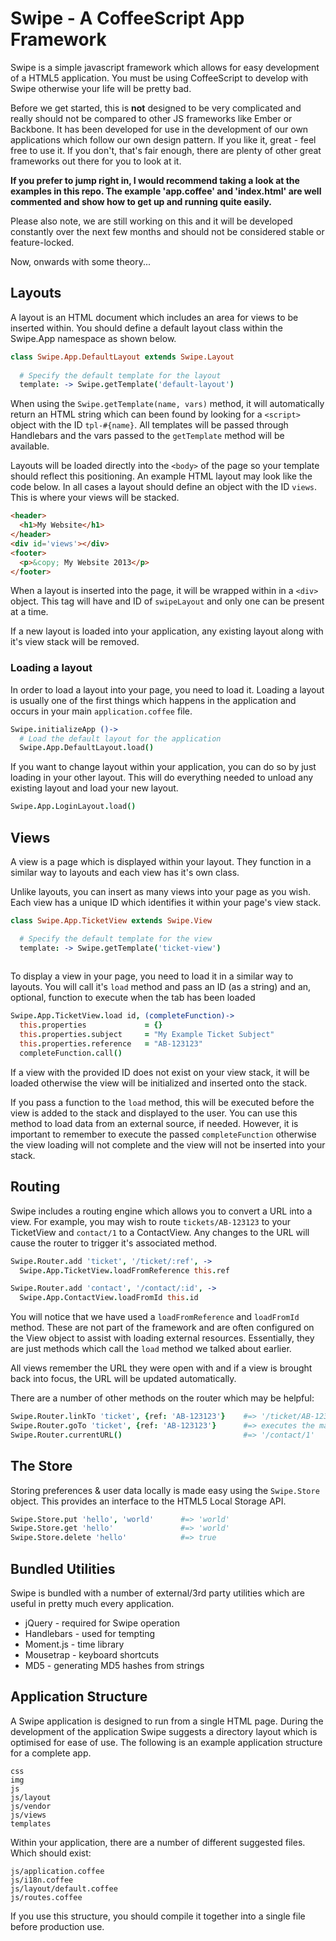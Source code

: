 # Swipe - A CoffeeScript App Framework

Swipe is a simple javascript  framework which allows for easy development
of a HTML5 application. You must be using CoffeeScript to develop with Swipe
otherwise your life will be pretty bad.

Before we get started, this is **not** designed to be very complicated and
really should not be compared to other JS frameworks like Ember or Backbone.
It has been developed for use in the development of our own applications 
which follow our own design pattern. If you like it, great - feel free to use
it. If you don't, that's fair enough, there are plenty of other great frameworks
out there for you to look at it.

**If you prefer to jump right in, I would recommend taking a look at the examples
in this repo. The example 'app.coffee' and 'index.html' are well commented and
show how to get up and running quite easily.**

Please also note, we are still working on this and it will be developed constantly
over the next few months and should not be considered stable or feature-locked.

Now, onwards with some theory... 

## Layouts

A layout is an HTML document which includes an area for views to be inserted
within. You should define a default layout class within the Swipe.App namespace
as shown below. 

```coffee
class Swipe.App.DefaultLayout extends Swipe.Layout
  
  # Specify the default template for the layout
  template: -> Swipe.getTemplate('default-layout')
```

When using the `Swipe.getTemplate(name, vars)` method, it will automatically return
an HTML string which can been found by looking for a `<script>` object with the ID
`tpl-#{name}`. All templates will be passed through Handlebars and the vars passed
to the `getTemplate` method will be available.

Layouts will be loaded directly into the `<body>` of the page so your template should
reflect this positioning. An example HTML layout may look like the code below. In
all cases a layout should define an object with the ID `views`. This is where your
views will be stacked.

```html
<header>
  <h1>My Website</h1>
</header>
<div id='views'></div>
<footer>
  <p>&copy; My Website 2013</p>
</footer>
```

When a layout is inserted into the page, it will be wrapped within in a `<div>` object.
This tag will have and ID of `swipeLayout` and only one can be present at a time.

If a new layout is loaded into your application, any existing layout along with it's 
view stack will be removed.

### Loading a layout

In order to load a layout into your page, you need to load it. Loading a layout is
usually one of the first things which happens in the application and occurs in your
main `application.coffee` file.

```coffee
Swipe.initializeApp ()->
  # Load the default layout for the application
  Swipe.App.DefaultLayout.load()
```

If you want to change layout within your application, you can do so by just loading in
your other layout. This will do everything needed to unload any existing layout and load
your new layout.

```coffee
Swipe.App.LoginLayout.load()
```

## Views

A view is a page which is displayed within your layout. They function in a similar 
way to layouts and each view has it's own class.

Unlike layouts, you can insert as many views into your page as you wish. Each view 
has a unique ID which identifies it within your page's view stack.

```coffee
class Swipe.App.TicketView extends Swipe.View

  # Specify the default template for the view
  template: -> Swipe.getTemplate('ticket-view')
  
```

To display a view in your page, you need to load it in a similar way to layouts. 
You will call it's `load` method and pass an ID (as a string) and an, optional, 
function to execute when the tab has been loaded

```coffee
Swipe.App.TicketView.load id, (completeFunction)->
  this.properties             = {}
  this.properties.subject     = "My Example Ticket Subject"
  this.properties.reference   = "AB-123123"
  completeFunction.call()
```

If a view with the provided ID does not exist on your view stack, it will be loaded
otherwise the view will be initialized and inserted onto the stack.

If you pass a function to the `load` method, this will be executed before the view
is added to the stack and displayed to the user. You can use this method to load
data from an external source, if needed. However, it is important to remember to
execute the passed `completeFunction` otherwise the view loading will not complete
and the view will not be inserted into your stack.

## Routing

Swipe includes a routing engine which allows you to convert a URL into a view. For
example, you may wish to route `tickets/AB-123123` to your TicketView and `contact/1`
to a ContactView. Any changes to the URL will cause the router to trigger it's associated
method. 

```coffee
Swipe.Router.add 'ticket', '/ticket/:ref', ->
  Swipe.App.TicketView.loadFromReference this.ref

Swipe.Router.add 'contact', '/contact/:id', ->
  Swipe.App.ContactView.loadFromId this.id
```

You will notice that we have used a `loadFromReference` and `loadFromId` method. These
are not part of the framework and are often configured on the View object to assist
with loading external resources. Essentially, they are just methods which call the
`load` method we talked about earlier.

All views remember the URL they were open with and if a view is brought back into focus,
the URL will be updated automatically.

There are a number of other methods on the router which may be helpful:

```coffee
Swipe.Router.linkTo 'ticket', {ref: 'AB-123123'}    #=> '/ticket/AB-123123'
Swipe.Router.goTo 'ticket', {ref: 'AB-123123'}      #=> executes the matched route
Swipe.Router.currentURL()                           #=> '/contact/1'
```

## The Store

Storing preferences & user data locally is made easy using the `Swipe.Store` object.
This provides an interface to the HTML5 Local Storage API.

```coffee
Swipe.Store.put 'hello', 'world'      #=> 'world'
Swipe.Store.get 'hello'               #=> 'world'
Swipe.Store.delete 'hello'            #=> true
```

## Bundled Utilities

Swipe is bundled with a number of external/3rd party utilities which are useful in
pretty much every application.

* jQuery - required for Swipe operation
* Handlebars - used for tempting
* Moment.js - time library
* Mousetrap - keyboard shortcuts
* MD5 - generating MD5 hashes from strings

## Application Structure

A Swipe application is designed to run from a single HTML page. During the 
development of the application Swipe suggests a directory layout which is 
optimised for ease of use. The following is an example application structure
for a complete app.

```
css
img
js
js/layout
js/vendor
js/views
templates
```

Within your application, there are a number of different suggested files. Which
should exist:

```
js/application.coffee
js/i18n.coffee
js/layout/default.coffee
js/routes.coffee
```

If you use this structure, you should compile it together into a single file before
production use.
